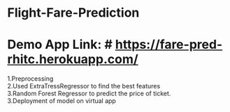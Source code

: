 # Flight-Fare-Prediction  
# Demo App Link: # https://fare-pred-rhitc.herokuapp.com/     

1.Preprocessing       
2.Used ExtraTressRegressor to find the best features              
3.Random Forest Regressor to predict the price of ticket.           
3.Deployment of model on virtual app        

